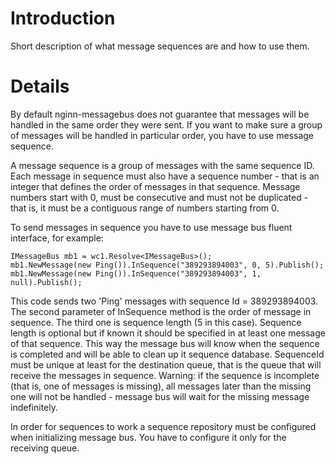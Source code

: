 # Introduction #

Short description of what message sequences are and how to use them.


# Details #
By default nginn-messagebus does not guarantee that messages will be handled in the same order they were sent. If you want to make sure a group of messages will be handled in particular order, you have to use message sequence.

A message sequence is a group of messages with the same sequence ID. Each message in sequence must also have a sequence number - that is an integer that defines the order of messages in that sequence. Message numbers start with 0, must be consecutive and must not be duplicated - that is, it must be a contiguous range of numbers starting from 0.

To send messages in sequence you have to use message bus fluent interface, for example:

```
IMessageBus mb1 = wc1.Resolve<IMessageBus>();
mb1.NewMessage(new Ping()).InSequence("389293894003", 0, 5).Publish();
mb1.NewMessage(new Ping()).InSequence("389293894003", 1, null).Publish();                
```

This code sends two 'Ping' messages with sequence Id = 389293894003. The second parameter of InSequence method is the order of message in sequence. The third one is sequence length (5 in this case). Sequence length is optional but if known it should be specified in at least one message of that sequence. This way the message bus will know when the sequence is completed and will be able to clean up it sequence database.
SequenceId must be unique at least for the destination queue, that is the queue that will receive the messages in sequence.
Warning: if the sequence is incomplete (that is, one of messages is missing), all messages later than the missing one will not be handled - message bus will wait for the missing message indefinitely.

In order for sequences to work a sequence repository must be configured when initializing message bus. You have to configure it only for the receiving queue.